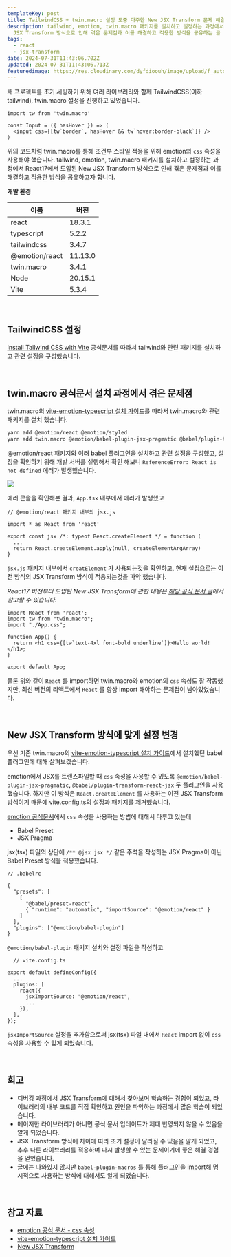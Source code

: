 ```yaml
---
templateKey: post
title: TailwindCSS + twin.macro 설정 도중 마주한 New JSX Transform 문제 해결기
description: tailwind, emotion, twin.macro 패키지를 설치하고 설정하는 과정에서 React17에서 도입된 New
  JSX Transform 방식으로 인해 겪은 문제점과 이를 해결하고 적용한 방식을 공유하는 글 입니다.
tags:
  - react
  - jsx-transform
date: 2024-07-31T11:43:06.702Z
updated: 2024-07-31T11:43:06.713Z
featuredimage: https://res.cloudinary.com/dyfdioouh/image/upload/f_auto,q_auto/c_auto,h_250,w_250/v1722428795/Y19wYWQsYXJfMTox_xjzwkl.png
---
```

새 프로젝트를 초기 세팅하기 위해 여러 라이브러리와 함께 TailwindCSS(이하 tailwind), twin.macro 설정을 진행하고 있었습니다.

```tsx
import tw from 'twin.macro'

const Input = ({ hasHover }) => (
  <input css={[tw`border`, hasHover && tw`hover:border-black`]} />
)
```

위의 코드처럼 twin.macro를 통해 조건부 스타일 적용을 위해 emotion의 `css` 속성을 사용해야 했습니다. tailwind, emotion, twin.macro 패키지를 설치하고 설정하는 과정에서 React17에서 도입된 New JSX Transform 방식으로 인해 겪은 문제점과 이를 해결하고 적용한 방식을 공유하고자 합니다.

**개발 환경**

| 이름             | 버전      |
| -------------- | ------- |
| react          | 18.3.1  |
| typescript     | 5.2.2   |
| tailwindcss    | 3.4.7   |
| @emotion/react | 11.13.0 |
| twin.macro     | 3.4.1   |
| Node           | 20.15.1 |
| Vite           | 5.3.4   |

<br/>

## TailwindCSS 설정

[Install Tailwind CSS with Vite](https://tailwindcss.com/docs/guides/vite) 공식문서를 따라서 tailwind와 관련 패키지를 설치하고 관련 설정을 구성했습니다.

<br/>

## twin.macro 공식문서 설치 과정에서 겪은 문제점

twin.macro의 [vite-emotion-typescript 설치 가이드](https://github.com/ben-rogerson/twin.examples/tree/master/vite-emotion-typescript)를 따라서 twin.macro와 관련 패키지를 설치 했습니다.

```bash
yarn add @emotion/react @emotion/styled
yarn add twin.macro @emotion/babel-plugin-jsx-pragmatic @babel/plugin-transform-react-jsx babel-plugin-macros tailwindcss --dev
```

@emotion/react 패키지와 여러 babel 플러그인을 설치하고 관련 설정을 구성했고, 설정을 확인하기 위해 개발 서버를 실행해서 확인 해보니 `ReferenceError: React is not defined` 에러가 발생했습니다.

![](https://res.cloudinary.com/dyfdioouh/image/upload/v1722426467/Untitled_k6imua.png)

에러 콘솔을 확인해본 결과, `App.tsx` 내부에서 에러가 발생했고  

```tsx
// @emotion/react 패키지 내부의 jsx.js

import * as React from 'react'

export const jsx /*: typeof React.createElement */ = function (
  ...
  return React.createElement.apply(null, createElementArgArray)
}
```

`jsx.js`  패키지 내부에서  `creatElement` 가 사용되는것을 확인하고, 현재 설정으로는 이전 방식의 JSX Transform 방식이 적용되는것을 파악 했습니다.

*React17 버전부터 도입된 New JSX Transform에 관한 내용은 [해당 공식 문서 글](https://legacy.reactjs.org/blog/2020/09/22/introducing-the-new-jsx-transform.html)에서 참고할 수 있습니다.*

```tsx
import React from 'react';
import tw from "twin.macro";
import "./App.css";

function App() {
  return <h1 css={[tw`text-4xl font-bold underline`]}>Hello world!</h1>;
}

export default App;
```

물론 위와 같이 `React` 를 import하면 twin.macro와 emotion의 `css` 속성도 잘 작동했지만, 최신 버전의 리액트에서 `React` 를 항상 import 해야하는 문제점이 남아있었습니다.

<br/>

## New JSX Transform 방식에 맞게 설정 변경

우선 기존 twin.macro의 [vite-emotion-typescript 설치 가이드](https://github.com/ben-rogerson/twin.examples/tree/master/vite-emotion-typescript)에서 설치했던 babel 플러그인에 대해 살펴보겠습니다. 

emotion에서 JSX를 트랜스파일할 때 `css` 속성을 사용할 수 있도록 `@emotion/babel-plugin-jsx-pragmatic`**,** `@babel/plugin-transform-react-jsx` 두 플러그인을 사용 했습니다. 하지만 이 방식은 `React.createElement` 를 사용하는 이전 JSX Transform 방식이기 때문에 vite.config.ts의 설정과 패키지를 제거했습니다.

[emotion 공식문서](https://emotion.sh/docs/css-prop)에서 `css` 속성을 사용하는 방법에 대해서 다루고 있는데

* Babel Preset
* JSX Pragma

jsx(tsx) 파일의 상단에  `/** @jsx jsx */` 같은 주석을 작성하는 JSX Pragma이 아닌 Babel Preset 방식을 적용했습니다.

```tsx
// .babelrc

{
  "presets": [
    [
      "@babel/preset-react",
      { "runtime": "automatic", "importSource": "@emotion/react" }
    ]
  ],
  "plugins": ["@emotion/babel-plugin"]
}
```

`@emotion/babel-plugin` 패키지 설치와 설정 파일을 작성하고

```tsx
  // vite.config.ts
  
export default defineConfig({
  ...
  plugins: [
    react({
      jsxImportSource: "@emotion/react",
      ...
    }),
  ],
});
```

`jsxImportSource` 설정을 추가함으로써 jsx(tsx) 파일 내에서 `React`  import 없이 `css`  속성을 사용할 수 있게 되었습니다.

<br/>

## 회고

- 디버깅 과정에서 JSX Transform에 대해서 찾아보며 학습하는 경험이 되었고, 라이브러리의 내부 코드를 직접 확인하고 원인을 파악하는 과정에서 많은 학습이 되었습니다.
- 메이저한 라이브러리가 아니면 공식 문서 업데이트가 제때 반영되지 않을 수 있음을 알게 되었습니다.
- JSX Transform 방식에 차이에 따라 초기 설정이 달라질 수 있음을 알게 되었고, 추후 다른 라이브러리를 적용하며 다시 발생할 수 있는 문제이기에 좋은 해결 경험을 얻었습니다.
- 글에는 나와있지 않지만 `babel-plugin-macros` 를 통해 플러그인을 import해 명시적으로 사용하는 방식에 대해서도 알게 되었습니다.

<br/>

## 참고 자료

* [emotion 공식 문서 - css 속성](https://emotion.sh/docs/css-prop)
* [vite-emotion-typescript 설치 가이드](https://github.com/ben-rogerson/twin.examples/tree/master/vite-emotion-typescript)
* [New JSX Transform](https://legacy.reactjs.org/blog/2020/09/22/introducing-the-new-jsx-transform.html)